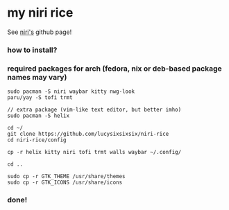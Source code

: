 # my niri rice
See [niri's](https://github.com/YaLTeR/niri) github page!


### how to install?

### required packages for arch (fedora, nix or deb-based package names may vary)
```
sudo pacman -S niri waybar kitty nwg-look
paru/yay -S tofi trmt

// extra package (vim-like text editor, but better imho)
sudo pacman -S helix
```

```
cd ~/
git clone https://github.com/lucysixsixsix/niri-rice
cd niri-rice/config

cp -r helix kitty niri tofi trmt walls waybar ~/.config/

cd ..

sudo cp -r GTK_THEME /usr/share/themes
sudo cp -r GTK_ICONS /usr/share/icons
```
### done!
